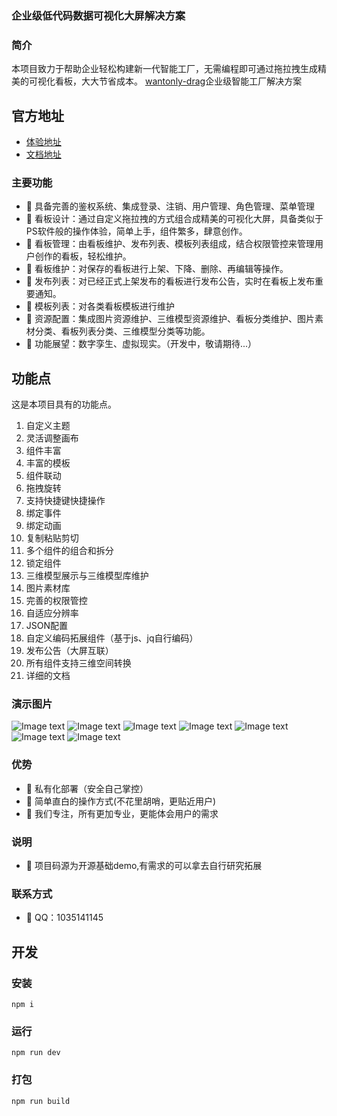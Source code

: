 
### 企业级低代码数据可视化大屏解决方案

### 简介

本项目致力于帮助企业轻松构建新一代智能工厂，无需编程即可通过拖拉拽生成精美的可视化看板，大大节省成本。
[wantonly-drag](http://wantonly-drag.com.cn)企业级智能工厂解决方案

## 官方地址
* [体验地址](http://wantonly-drag.com.cn/)
* [文档地址](http://wantonly-drag.com.cn/doc/)


### 主要功能

- 🍑 具备完善的鉴权系统、集成登录、注销、用户管理、角色管理、菜单管理 
- 🍐 看板设计：通过自定义拖拉拽的方式组合成精美的可视化大屏，具备类似于PS软件般的操作体验，简单上手，组件繁多，肆意创作。
- 🍎 看板管理：由看板维护、发布列表、模板列表组成，结合权限管控来管理用户创作的看板，轻松维护。
- 🍉 看板维护：对保存的看板进行上架、下降、删除、再编辑等操作。
- 🍉 发布列表：对已经正式上架发布的看板进行发布公告，实时在看板上发布重要通知。
- 🍇 模板列表：对各类看板模板进行维护
- 🍇 资源配置：集成图片资源维护、三维模型资源维护、看板分类维护、图片素材分类、看板列表分类、三维模型分类等功能。
- 🍇 功能展望：数字孪生、虚拟现实。（开发中，敬请期待...）


## 功能点
这是本项目具有的功能点。
1. 自定义主题
1. 灵活调整画布
1. 组件丰富
1. 丰富的模板
1. 组件联动
1. 拖拽旋转
1. 支持快捷键快捷操作
1. 绑定事件
1. 绑定动画
1. 复制粘贴剪切
1. 多个组件的组合和拆分
1. 锁定组件
1. 三维模型展示与三维模型库维护
1. 图片素材库
1. 完善的权限管控
1. 自适应分辨率
1. JSON配置
1. 自定义编码拓展组件（基于js、jq自行编码）
1. 发布公告（大屏互联）
1. 所有组件支持三维空间转换
1. 详细的文档

### 演示图片
![Image text](https://gitee.com/wei_feng_qin/wantonly-drag-open/raw/master/src/assets/%E5%BE%AE%E4%BF%A1%E6%88%AA%E5%9B%BE_20230414204205.png)
![Image text](https://gitee.com/wei_feng_qin/wantonly-drag-open/raw/master/src/assets/%E5%BE%AE%E4%BF%A1%E6%88%AA%E5%9B%BE_20230414204243.png)
![Image text](https://gitee.com/wei_feng_qin/wantonly-drag-open/raw/master/src/assets/%E5%BE%AE%E4%BF%A1%E6%88%AA%E5%9B%BE_20230414204325.png)
![Image text](https://gitee.com/wei_feng_qin/wantonly-drag-open/raw/master/src/assets/%E5%BE%AE%E4%BF%A1%E6%88%AA%E5%9B%BE_20230414204350.png)
![Image text](https://gitee.com/wei_feng_qin/wantonly-drag-open/raw/master/src/assets/%E5%BE%AE%E4%BF%A1%E6%88%AA%E5%9B%BE_20230414204409.png)
![Image text](https://gitee.com/wei_feng_qin/wantonly-drag-open/raw/master/src/assets/%E5%BE%AE%E4%BF%A1%E6%88%AA%E5%9B%BE_20230414204422.png)
![Image text](https://gitee.com/wei_feng_qin/wantonly-drag-open/raw/master/src/assets/%E5%BE%AE%E4%BF%A1%E6%88%AA%E5%9B%BE_20230414204543.png)



### 优势

- 🍑 私有化部署（安全自己掌控） 
- 🍐 简单直白的操作方式(不花里胡哨，更贴近用户)
- 🍇 我们专注，所有更加专业，更能体会用户的需求




### 说明

- 🍑 项目码源为开源基础demo,有需求的可以拿去自行研究拓展

### 联系方式

- 🍑 QQ：1035141145

## 开发
### 安装
```
npm i
```
### 运行
```
npm run dev
```
### 打包
```
npm run build
```

